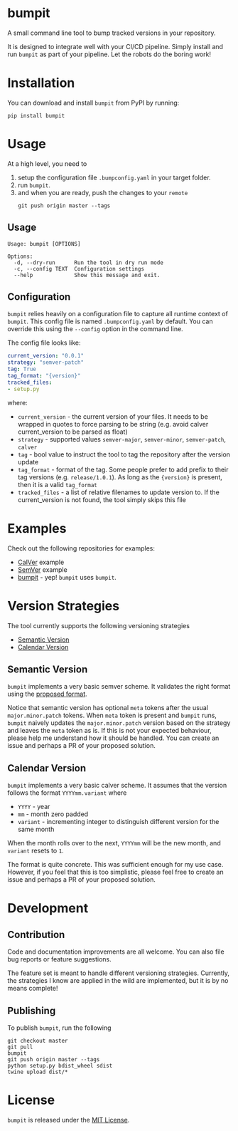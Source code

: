 # bumpit
A small command line tool to bump tracked versions in your repository.

It is designed to integrate well with your CI/CD pipeline. Simply install and run `bumpit` as part of your pipeline. Let the robots do the boring work!

# Installation
You can download and install `bumpit` from PyPI by running:

```
pip install bumpit
```

# Usage

At a high level, you need to
1. setup the configuration file `.bumpconfig.yaml` in your target folder.
2. run `bumpit`.
3. and when you are ready, push the changes to your `remote`
    ```shell
    git push origin master --tags
    ```

## Usage
```shell
Usage: bumpit [OPTIONS]

Options:
  -d, --dry-run      Run the tool in dry run mode
  -c, --config TEXT  Configuration settings
  --help             Show this message and exit.
```

## Configuration
`bumpit` relies heavily on a configuration file to capture all runtime context of `bumpit`. This config file is named `.bumpconfig.yaml` by default. You can override this using the `--config` option in the command line.

The config file looks like:

```yaml
current_version: "0.0.1"
strategy: "semver-patch"
tag: True
tag_format: "{version}"
tracked_files:
- setup.py
```

where:
* `current_version` - the current version of your files. It needs to be wrapped in quotes to force parsing to be string (e.g. avoid calver current_version to be parsed as float)
* `strategy` - supported values `semver-major`, `semver-minor`, `semver-patch`, `calver`
* `tag` - bool value to instruct the tool to tag the repository after the version update
* `tag_format` - format of the tag. Some people prefer to add prefix to their tag versions (e.g. `release/1.0.1`). As long as the `{version}` is present, then it is a valid `tag_format`
* `tracked_files` - a list of relative filenames to update version to. If the current_version is not found, the tool simply skips this file

# Examples
Check out the following repositories for examples:
* [CalVer](https://github.com/mobiusbyte/bumpit-calver-fixtures) example
* [SemVer](https://github.com/mobiusbyte/bumpit-semver-fixtures) example
* [bumpit](https://github.com/mobiusbyte/bumpit/blob/master/.bumpit.yaml) - yep! `bumpit` uses `bumpit`.

# Version Strategies
The tool currently supports the following versioning strategies
* [Semantic Version](https://semver.org/)
* [Calendar Version](https://calver.org/)

## Semantic Version
`bumpit` implements a very basic semver scheme. It validates the right format using the [proposed format](https://semver.org/#is-there-a-suggested-regular-expression-regex-to-check-a-semver-string).

Notice that semantic version has optional `meta` tokens after the usual `major.minor.patch` tokens. When `meta` token is present and `bumpit` runs, `bumpit` naively updates the `major.minor.patch` version based on the strategy and leaves the `meta` token as is. If this is not your expected behaviour, please help me understand how it should be handled. You can create an issue and perhaps a PR of your proposed solution.

## Calendar Version
`bumpit` implements a very basic calver scheme. It assumes that the version follows the format `YYYYmm.variant` where
* `YYYY` - year
* `mm` - month zero padded
* `variant` - incrementing integer to distinguish different version for the same month

When the month rolls over to the next, `YYYYmm` will be the new month, and `variant` resets to `1`.

The format is quite concrete. This was sufficient enough for my use case. However, if you feel that this is too simplistic, please feel free to create an issue and perhaps a PR of your proposed solution.


# Development
## Contribution
Code and documentation improvements are all welcome. You can also file bug reports or feature suggestions.

The feature set is meant to handle different versioning strategies. Currently, the strategies I know are applied in the wild are implemented, but it is by no means complete!

## Publishing
To publish `bumpit`, run the following

```shell
git checkout master
git pull
bumpit
git push origin master --tags
python setup.py bdist_wheel sdist
twine upload dist/*
```


# License
`bumpit` is released under the [MIT License](https://opensource.org/licenses/MIT).

